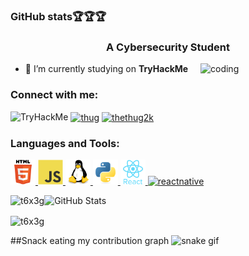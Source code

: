 ### GitHub stats🏆🏆🏆

<!--
**T6X3G/T6X3G** is a ✨ _special_ ✨ repository because its `README.md` (this file) appears on your GitHub profile.

Here are some ideas to get you started:

- 🔭 I’m currently working on ...
- 🌱 I’m currently learning ...
- 👯 I’m looking to collaborate on ...
- 🤔 I’m looking for help with ...
- 💬 Ask me about ...
- 📫 How to reach me: ...
- 😄 Pronouns: ...
- ⚡ Fun fact: ...
-->



<h3 align="center">A Cybersecurity Student</h3>


<img align="right" alt="coding" width="200" src="https://thuglifecam.me/img/thuglife_og.jpg">	

- 🔭 I’m currently studying on **TryHackMe**

<h3 align="left">Connect with me:</h3>
<p align="left">
  <img src="https://tryhackme-badges.s3.amazonaws.com/T6X3G.png" alt="TryHackMe">
<a href="https://fb.com/togoldor.togoldor.37017" target="blank"><img align="center" src="https://raw.githubusercontent.com/rahuldkjain/github-profile-readme-generator/master/src/images/icons/Social/facebook.svg" alt="thug" height="30" width="40" /></a>
<a href="https://instagram.com/thethug2k" target="blank"><img align="center" src="https://raw.githubusercontent.com/rahuldkjain/github-profile-readme-generator/master/src/images/icons/Social/instagram.svg" alt="thethug2k" height="30" width="40" /></a>
</p>

<h3 align="left">Languages and Tools:</h3>

<p align="left"> <a href="https://www.w3.org/html/" target="_blank" rel="noreferrer"> <img src="https://raw.githubusercontent.com/devicons/devicon/master/icons/html5/html5-original-wordmark.svg" alt="html5" width="40" height="40"/> </a> <a href="https://developer.mozilla.org/en-US/docs/Web/JavaScript" target="_blank" rel="noreferrer"> <img src="https://raw.githubusercontent.com/devicons/devicon/master/icons/javascript/javascript-original.svg" alt="javascript" width="40" height="40"/> </a> <a href="https://www.linux.org/" target="_blank" rel="noreferrer"> <img src="https://raw.githubusercontent.com/devicons/devicon/master/icons/linux/linux-original.svg" alt="linux" width="40" height="40"/> </a> <a href="https://www.python.org" target="_blank" rel="noreferrer"> <img src="https://raw.githubusercontent.com/devicons/devicon/master/icons/python/python-original.svg" alt="python" width="40" height="40"/> </a> <a href="https://reactjs.org/" target="_blank" rel="noreferrer"> <img src="https://raw.githubusercontent.com/devicons/devicon/master/icons/react/react-original-wordmark.svg" alt="react" width="40" height="40"/> </a> <a href="https://reactnative.dev/" target="_blank" rel="noreferrer"> <img src="https://reactnative.dev/img/header_logo.svg" alt="reactnative" width="40" height="40"/> </a> </p>

<p><img align="left" src="https://github-readme-stats.vercel.app/api/top-langs?username=t6x3g&show_icons=true&locale=en&layout=compact&theme=dracula" alt="t6x3g" /></p>

![GitHub Stats](https://github-readme-stats.vercel.app/api?username=T6X3G&theme=radical)

<p><img align="center" src="https://github-readme-streak-stats.herokuapp.com/?user=t6x3g&theme=dracula" alt="t6x3g" /></p>


##Snack eating my contribution graph
![snake gif](https://github.com/T6X3G/T6X3G/blob/output/github-contribution-grid-snake.gif)



